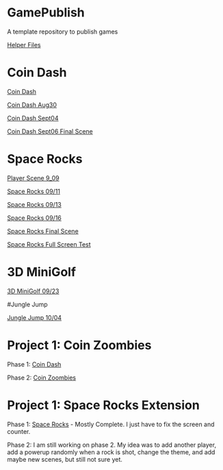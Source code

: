 # GamePublish
A template repository to publish games

[Helper Files](helper_files)

# Coin Dash

[Coin Dash](player_scene/)

[Coin Dash Aug30](player_scene_Aug30/)

[Coin Dash Sept04](main_scene_09_04/)

[Coin Dash Sept06 Final Scene](coin_dash_final_scene)

# Space Rocks

[Player Scene 9_09](space_rocks_9_09_fixed)

[Space Rocks 09/11](space_rocks_09_11/)

[Space Rocks 09/13](space_rocks_09_13)

[Space Rocks 09/16](space_rocks_09_16)

[Space Rocks Final Scene](space_rocks_final)

[Space Rocks Full Screen Test](space_rocks_fullscreen_test)


# 3D MiniGolf

[3D MiniGolf 09/23](3d_mini_golf_09_23/)

#Jungle Jump

[Jungle Jump 10/04](jungle_jump_Oct_4)


# Project 1: Coin Zoombies


Phase 1: [Coin Dash](coin_dash_phase_1/)


Phase 2: [Coin Zoombies](coin_zoombies_phase_2_final)

# Project 1: Space Rocks Extension

Phase 1: [Space Rocks](space_rocks_final) - Mostly Complete. I just have to fix the screen and counter.


Phase 2: I am still working on phase 2. My idea was to add another player, add a powerup randomly when a rock is shot, change the theme, and add maybe new scenes, but still not sure yet.





